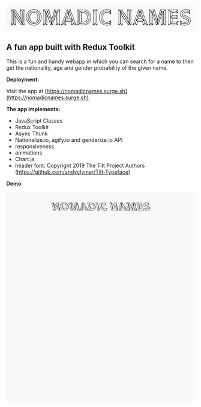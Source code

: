 <p align="center"><img src="./src/images/screenshot.png"></p>

## A fun app built with Redux Toolkit

This is a fun and handy webapp in which you can search for a name to then get the nationality, age and gender probability of the given name.

**Deployment:**

Visit the app at [https://nomadicnames.surge.sh](https://nomadicnames.surge.sh).

**The app implements:**

- JavaScript Classes
- Redux Toolkit
- Async Thunk
- Nationalize.io, agify.io and genderize.io API
- responsiveness
- animations
- Chart.js
- header font: Copyright 2019 The Tilt Project Authors (https://github.com/andyclymer/Tilt-Typeface)

**Demo**

<p align="center"><img src="./src/film/ezgif.com-gif-maker.gif"></p>
